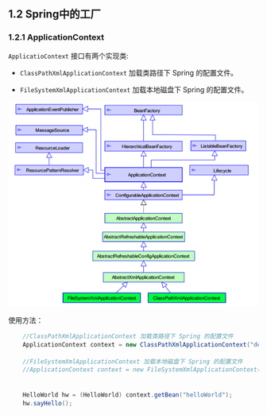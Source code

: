 ## 1.2 Spring中的工厂

### 1.2.1 ApplicationContext

`ApplicatioContext` 接口有两个实现类:

* `ClassPathXmlApplicationContext` 加载类路径下 Spring 的配置文件。

* `FileSystemXmlApplicationContext` 加载本地磁盘下 Spring 的配置文件。

![ApplicatioContext](img/1.2.1applicationContext.png)

使用方法：

```java
    //ClassPathXmlApplicationContext 加载类路径下 Spring 的配置文件
    ApplicationContext context = new ClassPathXmlApplicationContext("demo1/applicationContext.xml");

    //FileSystemXmlApplicationContext 加载本地磁盘下 Spring 的配置文件
    //ApplicationContext context = new FileSystemXmlApplicationContext("F:\\test\\java_test\\spring_01\\src\\demo1\\applicationContext.xml");


    HelloWorld hw = (HelloWorld) context.getBean("helloWorld");
    hw.sayHello();
```